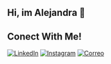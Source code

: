 <!--
**aleeee1012/aleeee1012** is a ✨ _special_ ✨ repository because its `README.md` (this file) appears on your GitHub profile.

Here are some ideas to get you started:

- 🔭 I’m currently working on ...
- 🌱 I’m currently learning ...
- 👯 I’m looking to collaborate on ...
- 🤔 I’m looking for help with ...
- 💬 Ask me about ...
- 📫 How to reach me: ...
- 😄 Pronouns: ...
- ⚡ Fun fact: ...
-->

## Hi, im Alejandra 👋



## Conect With Me!
[![LinkedIn](https://img.shields.io/badge/LinkedIn-blue?logo=linkedin)](https://www.linkedin.com/in/alejandra-hidalgo-mancilla)
[![Instagram](https://img.shields.io/badge/Instagram-pink?logo=instagram)](https://www.instagram.com/vle1113.jhm?igsh=MThzZW5iand3cHd2Zw==)
[![Correo](https://img.shields.io/badge/Email-red?logo=gmail)](mailto:alejandra.11jhm@gmail.com)
